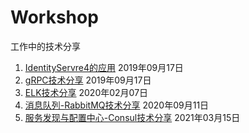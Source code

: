 # Workshop
工作中的技术分享

1. [IdentityServre4的应用](https://github.com/yrz1994/Workshop/tree/main/IdentityServer4) 2019年09月17日
2. [gRPC技术分享](https://github.com/yrz1994/Workshop/tree/main/gRPC) 2019年09月17日
3. [ELK技术分享](https://github.com/yrz1994/Workshop/tree/main/ELK) 2020年02月07日
4. [消息队列-RabbitMQ技术分享](https://github.com/yrz1994/Workshop/tree/main/RabbitMQ) 2020年09月11日
5. [服务发现与配置中心-Consul技术分享](https://github.com/yrz1994/Workshop/tree/main/Consul) 2021年03月15日
